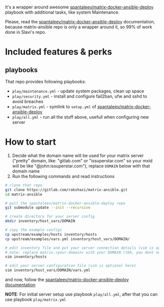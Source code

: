 It's a wrapper around awesome [spantaleev/matrix-docker-ansible-deploy](https://github.com/spantaleev/matrix-docker-ansible-deploy) playbook
with additional tasks, like system Maintenance.

Please, read the [spantaleev/matrix-docker-ansible-deploy](https://github.com/spantaleev/matrix-docker-ansible-deploy) documentation,
because matrix-ansible repo is only a wrapper around it, so 99% of work done in Slavi's repo.

# Included features & perks

## playbooks

That repo provides following playbooks:

* `play/maintenance.yml` - update system packages, clean up space
* `play/security.yml` - install and configure fail2ban, ufw and sshd to avoid breaches
* `play/matrix.yml` - symlink to `setup.yml` of [spantaleev/matrix-docker-ansible-deploy](https://github.com/spantaleev/matrix-docker-ansible-deploy)
* `play/all.yml` - run all the stuff above, usefull when configuring new server

# How to start

1. Decide what the domain name will be used for your matrix server ("pretty" domain, like: "gitlab.com" or "issuperstar.com" so your mxid will be like "@john:issuperstar.com"), replace `DOMAIN` below with that domain name
2. Run the following commands and read instructions

```bash
# clone that repo
git clone https://gitlab.com/rakshazi/matrix-ansible.git
cd matrix-ansible

# pull the spantaleev/matrix-docker-ansible-deploy repo
git submodule update --init --recursive

# create directory for your server config
mkdir inventory/host_vars/DOMAIN

# copy the example configs
cp upstream/examples/hosts inventory/hosts
cp upstream/examples/vars.yml inventory/host_vars/DOMAIN/

# edit inventory file and put your server connection details (vim is optional, aye).
# note: replace matrix.<your-domain> with your DOMAIN (tbh, you dont need matrix. prefix here, so you may remove it, too)
vim inventory/hosts

# edit your server configuration file (vim is optional here)
vim inventory/host_vars/DOMAIN/vars.yml
```

and now, follow the [spantaleev/matrix-docker-ansible-deploy documentation](https://github.com/spantaleev/matrix-docker-ansible-deploy/blob/master/docs/README.md)

**NOTE**: For initial server setup use playbook `play/all.yml`, after that you can use playbook `play/matrix.yml`
